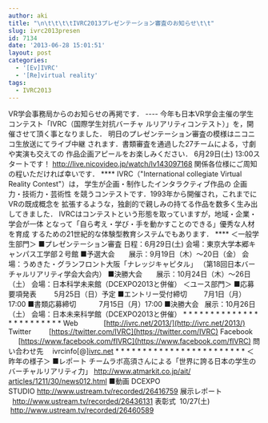 ```yaml
---
author: aki
title: "\n\t\t\t\tIVRC2013プレゼンテーション審査のお知らせ\t\t"
slug: ivrc2013presen
id: 7134
date: '2013-06-28 15:01:51'
layout: post
categories:
  - '[Ev]IVRC'
  - '[Re]virtual reality'
tags:
  - IVRC2013
---
```


VR学会事務局からのお知らせの再掲です． ---- 今年も日本VR学会主催の学生コンテスト「IVRC（<wbr>国際学生対抗バーチャ ルリアリティコンテスト）」を，開催させて頂く事となりました． 明日のプレゼンテーション審査の模様はニコニコ生放送にてライブ<wbr>中継 されます．書類審査を通過した27チームによる，<wbr>寸劇や実演も交えての 作品企画アピールをお楽しみください． 6月29日(土) 13:00スタートです！ [http://live.nicovideo.jp/<wbr>watch/lv143097168](http://live.nicovideo.jp/watch/lv143097168) 関係各位様にご周知の程いただければ幸いです． ******************************<wbr>******************************<wbr>**** IVRC（"International collegiate Virtual Reality Contest"）は， 学生が企画・制作したインタラクティブ作品の 企画力・技術力・芸術性 を競うコンテストです．1993年から開催され，<wbr>これまでにVRの既成概念を 拡張するような，<wbr>独創的で親しみの持てる作品を数多く生み出してきました． IVRCはコンテストという形態を取っていますが，地域・企業・<wbr>学会が一体 となって「自ら考え・学び・手を動かすことのできる」<wbr>優秀な人材を育成 するための21世紀的な体験型教育システムでもあります． ******************************<wbr>******************************<wbr>**** ＜一般学生部門＞ ■プレゼンテーション審査 日程：6月29日(土) 会場：東京大学本郷キャンパス工学部２号館 ■予選大会　　展示：9月19日（木）～20日（金） 会場：うめきた・グランフロント大阪「ナレッジキャピタル」 （第18回日本バーチャルリアリティ学会大会内） ■決勝大会　　展示：10月24日（木）～26日（土） 会場：日本科学未来館（DCEXPO2013と併催） ＜ユース部門＞ ■応募要項発表         5月25日（日）予定 ■エントリー受付締切　     7月1日（月）17:00 ■書類応募締切　        7月15日（月）17:00 ■決勝大会   展示：10月26日（土） 会場：日本未来科学館（DCEXPO2013と併催） * * * * * * * * * * * * * * * * * * * * * * * * Web             [http://ivrc.net/2013/](http://ivrc.net/2013/) Twitter         [https://twitter.com/IVRC](https://twitter.com/IVRC) Facebook        [https://www.facebook.com/fIVRC](https://www.facebook.com/fIVRC) 問い合わせ先　 ivrcinfo[@][ivrc.net](http://ivrc.net/) * * * * * * * * * * * * * * * * * * * * * * * * ＜昨年の様子＞ ■レポート チームラボ高須さんによる「<wbr>世界に誇る日本の学生のバーチャルリアリティ力」 [http://www.atmarkit.co.jp/ait/<wbr>articles/1211/30/news012.html](http://www.atmarkit.co.jp/ait/articles/1211/30/news012.html) ■動画 DCEXPO STUDIO [http://www.ustream.tv/<wbr>recorded/26416759](http://www.ustream.tv/recorded/26416759) 展示レポート   [http://www.ustream.tv/<wbr>recorded/26436131](http://www.ustream.tv/recorded/26436131) 表彰式  10/27(土)  [http://www.ustream.tv/<wbr>recorded/26460589](http://www.ustream.tv/recorded/26460589)